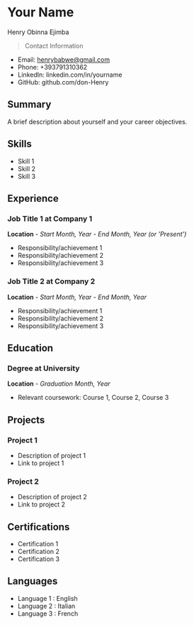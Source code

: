 # Your Name
Henry Obinna Ejimba
> Contact Information
- Email: henrybabwe@gmail.com
- Phone: +393791310362
- LinkedIn: linkedin.com/in/yourname
- GitHub: github.com/don-Henry

## Summary
A brief description about yourself and your career objectives.

## Skills
- Skill 1
- Skill 2
- Skill 3

## Experience
### Job Title 1 at Company 1
**Location** - *Start Month, Year - End Month, Year (or 'Present')*
- Responsibility/achievement 1
- Responsibility/achievement 2
- Responsibility/achievement 3

### Job Title 2 at Company 2
**Location** - *Start Month, Year - End Month, Year*
- Responsibility/achievement 1
- Responsibility/achievement 2
- Responsibility/achievement 3

## Education
### Degree at University
**Location** - *Graduation Month, Year*
- Relevant coursework: Course 1, Course 2, Course 3

## Projects
### Project 1
- Description of project 1
- Link to project 1

### Project 2
- Description of project 2
- Link to project 2

## Certifications
- Certification 1
- Certification 2
- Certification 3

## Languages
- Language 1 : English  
- Language 2 : Italian
- Language 3 : French
